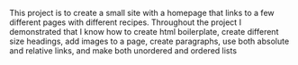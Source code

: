 This project is to create a small site with a homepage that links to a few different pages with different recipes. Throughout the project I demonstrated that I know how to create html boilerplate, create different size headings, add images to a page, create paragraphs, use both absolute and relative links, and make both unordered and ordered lists